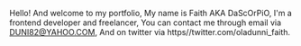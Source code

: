 Hello! And welcome to my portfolio,
My name is Faith AKA DaScOrPiO,
I'm a frontend developer and freelancer,
You can contact me through email via DUNI82@YAHOO.COM,
And on twitter via https//twitter.com/oladunni_faith.
